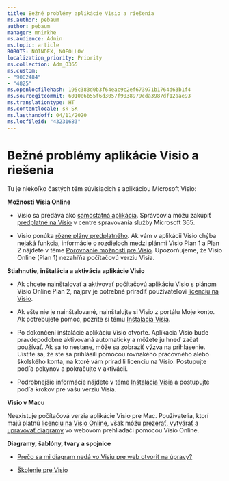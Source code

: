 ```yaml
---
title: Bežné problémy aplikácie Visio a riešenia
ms.author: pebaum
author: pebaum
manager: mnirkhe
ms.audience: Admin
ms.topic: article
ROBOTS: NOINDEX, NOFOLLOW
localization_priority: Priority
ms.collection: Adm_O365
ms.custom:
- "9002484"
- "4825"
ms.openlocfilehash: 195c383d0b3f64eac9c2ef673971b1764d63b1f4
ms.sourcegitcommit: 6010e6b55f6d3057f9038979cda3987df12aae93
ms.translationtype: HT
ms.contentlocale: sk-SK
ms.lasthandoff: 04/11/2020
ms.locfileid: "43231683"
---
```

# <a name="visio-common-issues-and-resolutions"></a>Bežné problémy aplikácie Visio a riešenia

Tu je niekoľko častých tém súvisiacich s aplikáciou Microsoft Visio:

**Možnosti Visia Online**

- Visio sa predáva ako [samostatná aplikácia](https://products.office.com/visio/flowchart-software). Správcovia môžu zakúpiť [predplatné na Visio](https://docs.microsoft.com/alchemyinsights/purchase-visio-subscription) v centre spravovania služby Microsoft 365.

- Visio ponúka [rôzne plány predplatného](https://products.office.com/visio/microsoft-visio-plans-and-pricing-compare-visio-options). Ak vám v aplikácii Visio chýba nejaká funkcia, informácie o rozdieloch medzi plánmi Visio Plan 1 a Plan 2 nájdete v téme [Porovnanie možností pre Visio](https://products.office.com/visio/microsoft-visio-plans-and-pricing-compare-visio-options).  Upozorňujeme, že Visio Online (Plan 1) nezahŕňa počítačovú verziu Visia.

**Stiahnutie, inštalácia a aktivácia aplikácie Visio**

- Ak chcete nainštalovať a aktivovať počítačovú aplikáciu Visio s plánom Visio Online Plan 2, najprv je potrebné priradiť používateľovi [licenciu na Visio](https://docs.microsoft.com/office365/admin/subscriptions-and-billing/assign-licenses-to-users).

- Ak ešte nie je nainštalované, nainštalujte si Visio z portálu Moje konto. Ak potrebujete pomoc, pozrite si tému [Inštalácia Visia](https://support.office.com/article/f98f21e3-aa02-4827-9167-ddab5b025710).

- Po dokončení inštalácie aplikáciu Visio otvorte. Aplikácia Visio bude pravdepodobne aktivovaná automaticky a môžete ju hneď začať používať. Ak sa to nestane, môže sa zobraziť výzva na prihlásenie. Uistite sa, že ste sa prihlásili pomocou rovnakého pracovného alebo školského konta, na ktoré vám priradili licenciu na Visio. Postupujte podľa pokynov a pokračujte v aktivácii.

- Podrobnejšie informácie nájdete v téme [Inštalácia Visia](https://support.office.com/article/f98f21e3-aa02-4827-9167-ddab5b025710) a postupujte podľa krokov pre vašu verziu Visia.

**Visio v Macu**

Neexistuje počítačová verzia aplikácie Visio pre Mac. Používatelia, ktorí majú platnú [licenciu na Visio Online](https://docs.microsoft.com/office365/admin/subscriptions-and-billing/assign-licenses-to-users), však môžu [prezerať, vytvárať a upravovať diagramy](https://support.office.com/article/06f04845-91b8-4e8f-881f-a43c970735fc) vo webovom prehliadači pomocou Visio Online.

**Diagramy, šablóny, tvary a spojnice**

- [Prečo sa mi diagram nedá vo Visiu pre web otvoriť na úpravy?](https://support.microsoft.com/sk-SK/office/why-can-t-i-open-a-diagram-for-editing-in-visio-for-the-web-ea4a23d3-21d3-4878-945e-cf1be4140357)

- [Školenie pre Visio](https://support.office.com/article/visio-training-e058bcfa-1d90-4653-afc6-e84d54cf94a6)
